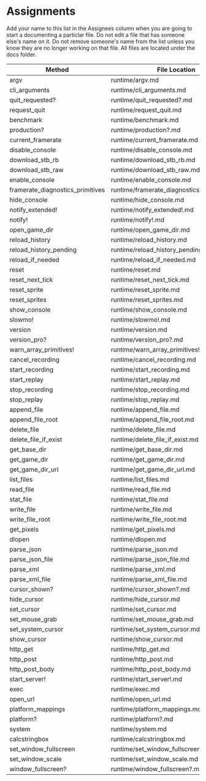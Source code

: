 # Assignments

Add your name to this list in the Assignees column when you are going to start a documenting a particlar file.  Do not edit a file that has someone else's name 
on it.  Do not remove someone's name from the list unless you know they are no longer working on that file.  All files are located under the docs folder.

|	Method	|	File Location	|	Assignee	|	Done	|	Reviewed	|
|	---	|	---	|	---	|	---	|	---	|
|	argv	|	runtime/argv.md	|	dcrawl	| X		|		|
|	cli_arguments	|	runtime/cli_arguments.md	|	dcrawl	|	X	|		|
|	quit_requested?	|	runtime/quit_requested?.md	|	dcrawl	|	X	|		|
|	request_quit	|	runtime/request_quit.md	|	dcrawl	|	X	|		|
|	benchmark	|	runtime/benchmark.md	|	dcrawl	|	X	|		|
|	production?	|	runtime/production?.md	|	dcrawl	|		|		|
|	current_framerate	|	runtime/current_framerate.md	|		|		|		|
|	disable_console	|	runtime/disable_console.md	|		|		|		|
|	download_stb_rb	|	runtime/download_stb_rb.md	|		|		|		|
|	download_stb_raw	|	runtime/download_stb_raw.md	|		|		|		|
|	enable_console	|	runtime/enable_console.md	|		|		|		|
|	framerate_diagnostics_primitives	|	runtime/framerate_diagnostics_primitives.md	|		|		|		|
|	hide_console	|	runtime/hide_console.md	|		|		|		|
|	notify_extended!	|	runtime/notify_extended!.md	|		|		|		|
|	notify!	|	runtime/notify!.md	|		|		|		|
|	open_game_dir	|	runtime/open_game_dir.md	|		|		|		|
|	reload_history	|	runtime/reload_history.md	|		|		|		|
|	reload_history_pending	|	runtime/reload_history_pending.md	|		|		|		|
|	reload_if_needed	|	runtime/reload_if_needed.md	|		|		|		|
|	reset	|	runtime/reset.md	|		|		|		|
|	reset_next_tick	|	runtime/reset_next_tick.md	|		|		|		|
|	reset_sprite	|	runtime/reset_sprite.md	|		|		|		|
|	reset_sprites	|	runtime/reset_sprites.md	|		|		|		|
|	show_console	|	runtime/show_console.md	|		|		|		|
|	slowmo!	|	runtime/slowmo!.md	|		|		|		|
|	version	|	runtime/version.md	|		|		|		|
|	version_pro?	|	runtime/version_pro?.md	|		|		|		|
|	warn_array_primitives!	|	runtime/warn_array_primitives!.md	|		|		|		|
|	cancel_recording	|	runtime/cancel_recording.md	|		|		|		|
|	start_recording	|	runtime/start_recording.md	|		|		|		|
|	start_replay	|	runtime/start_replay.md	|		|		|		|
|	stop_recording	|	runtime/stop_recording.md	|		|		|		|
|	stop_replay	|	runtime/stop_replay.md	|		|		|		|
|	append_file	|	runtime/append_file.md	|	dcrawl	|	X	|		|
|	append_file_root	|	runtime/append_file_root.md	|	dcrawl |	X	|		|
|	delete_file	|	runtime/delete_file.md	|		|		|		|
|	delete_file_if_exist	|	runtime/delete_file_if_exist.md	|		|		|		|
|	get_base_dir	|	runtime/get_base_dir.md	|		|		|		|
|	get_game_dir	|	runtime/get_game_dir.md	|		|		|		|
|	get_game_dir_url	|	runtime/get_game_dir_url.md	|		|		|		|
|	list_files	|	runtime/list_files.md	|		|		|		|
|	read_file	|	runtime/read_file.md	|		|		|		|
|	stat_file	|	runtime/stat_file.md	|		|		|		|
|	write_file	|	runtime/write_file.md	|		|		|		|
|	write_file_root	|	runtime/write_file_root.md	|		|		|		|
|	get_pixels	|	runtime/get_pixels.md	|		|		|		|
|	dlopen	|	runtime/dlopen.md	|		|		|		|
|	parse_json	|	runtime/parse_json.md	|		|		|		|
|	parse_json_file	|	runtime/parse_json_file.md	|		|		|		|
|	parse_xml	|	runtime/parse_xml.md	|		|		|		|
|	parse_xml_file	|	runtime/parse_xml_file.md	|		|		|		|
|	cursor_shown?	|	runtime/cursor_shown?.md	|		|		|		|
|	hide_cursor	|	runtime/hide_cursor.md	|		|		|		|
|	set_cursor	|	runtime/set_cursor.md	|		|		|		|
|	set_mouse_grab	|	runtime/set_mouse_grab.md	|		|		|		|
|	set_system_cursor	|	runtime/set_system_cursor.md	|		|		|		|
|	show_cursor	|	runtime/show_cursor.md	|		|		|		|
|	http_get	|	runtime/http_get.md	|		|		|		|
|	http_post	|	runtime/http_post.md	|		|		|		|
|	http_post_body	|	runtime/http_post_body.md	|		|		|		|
|	start_server!	|	runtime/start_server!.md	|		|		|		|
|	exec	|	runtime/exec.md	|		|		|		|
|	open_url	|	runtime/open_url.md	|		|		|		|
|	platform_mappings	|	runtime/platform_mappings.md	|		|		|		|
|	platform?	|	runtime/platform?.md	|		|		|		|
|	system	|	runtime/system.md	|		|		|		|
|	calcstringbox	|	runtime/calcstringbox.md	|		|		|		|
|	set_window_fullscreen	|	runtime/set_window_fullscreen.md	|		|		|		|
|	set_window_scale	|	runtime/set_window_scale.md	|		|		|		|
|	window_fullscreen?	|	runtime/window_fullscreen?.md	|		|		|		|

